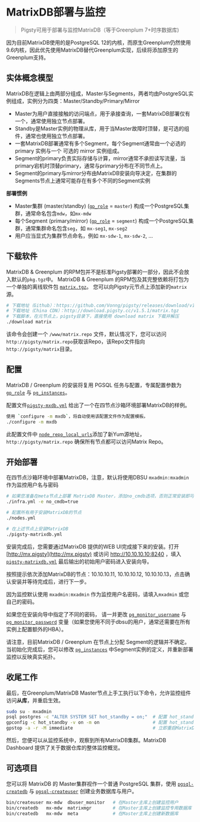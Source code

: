 # MatrixDB部署与监控

> Pigsty可用于部署与监控MatrixDB（等于Greenplum 7+时序数据库)

因为目前MatrixDB使用的是PostgreSQL 12的内核，而原生Greenplum仍然使用9.6内核，因此优先使用MatrixDB替代Greenplum实现，后续将添加原生的Greenplum支持。



## 实体概念模型

MatrixDB在逻辑上由两部分组成，Master与Segments，两者均由PostgreSQL实例组成，实例分为四类：Master/Standby/Primary/Mirror

* Master为用户直接接触的访问端点，用于承接查询，一套MatrixDB部署仅有一个，通常使用独立节点部署。
* Standby是Master实例的物理从库，用于当Master故障时顶替，是可选的组件，通常也使用独立节点部署。
* 一套MatrixDB部署通常有多个Segment，每个Segment通常由一个必选的 primary 实例与一个 可选的 mirror 实例组成。
* Segment的primary负责实际存储与计算，mirror通常不承担读写流量，当primary宕机时顶替primary，通常与primary分布在不同节点上。
* Segment的primary与mirror分布由MatrixDB安装向导决定，在集群的Segments节点上通常可能存在有多个不同的Segment实例

**部署惯例**
* Master集群 (master/standby) ([`gp_role`](v-pgsql.md#gp_role) = `master`) 构成一个PostgreSQL集群，通常命名包含`mdw`，如`mx-mdw`
* 每个Segment (primary/mirror)  ([`gp_role`](v-pgsql.md#gp_role) = `segment`) 构成一个PostgreSQL集群，通常集群命名包含`seg`，如 `mx-seg1`, `mx-seg2`
* 用户应当显式为集群节点命名，例如 `mx-sdw-1`, `mx-sdw-2`, ...



## 下载软件

MatrixDB & Greenplum 的RPM包并不是标准Pigsty部署的一部分，因此不会放入默认的`pkg.tgz`中。
MatrixDB & Greenplum 的RPM包及其完整依赖将打包为一个单独的离线软件包 [`matrix.tgz`](https://github.com/Vonng/pigsty/releases/download/v1.5.1/matrix.tgz)。
您可以向Pigsty元节点上添加新的`matrix`源。

```bash
# 下载地址（Github）：https://github.com/Vonng/pigsty/releases/download/v1.5.1/matrix.tgz
# 下载地址（China CDN）：http://download.pigsty.cc/v1.5.1/matrix.tgz
# 下载脚本，在元节点上，pigsty目录下，直接使用 download matrix 下载并解压
./download matrix
```

该命令会创建一个 `/www/matrix.repo` 文件，默认情况下，您可以访问`http://pigsty/matrix.repo`获取该Repo，该Repo文件指向 `http://pigsty/matrix`目录。





## 配置

MatrixDB / Greenplum 的安装将复用 PGSQL 任务与配置，专属配置参数为 [`gp_role`](v-pgsql.md#gp_role) 与 [`pg_instances`](v-pgsql.md#pg_instances)。

配置文件[`pigsty-mxdb.yml`](https://github.com/Vonng/pigsty/blob/master/files/conf/pigsty-mxdb.yml) 给出了一个在四节点沙箱环境部署MatrixDB的样例。

```bash
使用 `configure -m mxdb`，将自动使用该配置文件作为配置模板。
./configure -m mxdb
```

此配置文件中 [`node_repo_local_urls`](v-nodes.md#node_repo_local_urls)添加了新Yum源地址，`http://pigsty/matrix.repo` 确保所有节点都可以访问Matrix Repo。




## 开始部署

在四节点沙箱环境中部署MatrixDB，注意，默认将使用DBSU `mxadmin:mxadmin` 作为监控用户名与密码

```bash
# 如果您准备在meta节点上部署 MatrixDB Master，添加no_cmdb选项，否则正常安装即可。
./infra.yml -e no_cmdb=true   

# 配置所有用于安装MatrixDB的节点
./nodes.yml

# 在上述节点上安装MatrixDB
./pigsty-matrixdb.yml
```

安装完成后，您需要通过MatrixDB 提供的WEB UI完成接下来的安装。打开 [http://mx.pigsty](http://mx.pigsty) 或访问 http://10.10.10.10:8240 ，填入 [`pigsty-matrixdb.yml`](p-pgsql.md#pgsql-matrix) 最后输出的初始用户密码进入安装向导。 

按照提示依次添加MatrixDB的节点：10.10.10.11, 10.10.10.12, 10.10.10.13，点击确认安装并等待完成后，进行下一步。

因为监控默认使用 `mxadmin:mxadmin` 作为监控用户名密码，请填入`mxadmin` 或您自己的密码。 

如果您在安装向导中指定了不同的密码， 请一并更改 [`pg_monitor_username`](v-pgsql.md#pg_monitor_username) 与 [`pg_monitor_password`](v-pgsql.md#pg_monitor_password) 变量（如果您使用不同于dbsu的用户，通常还需要在所有实例上配置额外的HBA）。

请注意，目前MatrixDB / Greenplum 在节点上分配 Segment的逻辑并不确定。当初始化完成后，您可以修改 [`pg_instances`](v-pgsql.md#pg_instances) 中Segment实例的定义，并重新部署监控以反映真实拓扑。




## 收尾工作

最后，在Greenplum/MatrixDB Master节点上手工执行以下命令，允许监控组件访问**从库**，并重启生效。

```bash
sudo su - mxadmin
psql postgres -c "ALTER SYSTEM SET hot_standby = on;"  # 配置 hot_standby=on 以允许从库查询
gpconfig -c hot_standby -v on -m on                    # 配置 hot_standby=on 以允许从库查询
gpstop -a -r -M immediate                              # 立即重启MatrixDB以生效
```

然后，您便可以从监控系统中，观察到所有MatrixDB集群。MatrixDB Dashboard 提供了关于数据仓库的整体监控概览。



## 可选项目

您可以将 MatrixDB 的 Master集群视作一个普通 PostgreSQL 集群，使用 [`pgsql-createdb`](p-pgsql.md#pgsql-createdb) 与 [`pgsql-createuser`](p-pgsql.md#pgsql-createuser) 创建业务数据库与用户。

```bash
bin/createuser mx-mdw  dbuser_monitor   # 在Master主库上创建监控用户
bin/createdb   mx-mdw  matrixmgr        # 在Master主库上创建监控专用数据库
bin/createdb   mx-mdw  meta             # 在Master主库上创建新数据库
```



